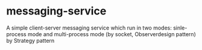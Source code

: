 # messaging-service
A simple client-server messaging service which run in two modes: sinle-process mode and multi-process mode (by socket, Observerdesign pattern) by Strategy pattern
